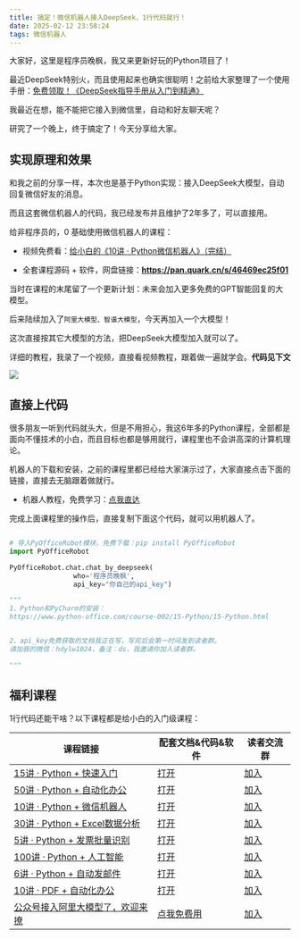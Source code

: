 ```yaml
---
title: 搞定！微信机器人接入DeepSeek，1行代码就行！
date: 2025-02-12 23:58:24
tags: 微信机器人
---
```



大家好，这里是程序员晚枫，我又来更新好玩的Python项目了！

最近DeepSeek特别火，而且使用起来也确实很聪明！之前给大家整理了一个使用手册：[免费领取！《DeepSeek指导手册从入门到精通》](https://mp.weixin.qq.com/s/aGZoRDIX7hXexrHcNKBA2Q)

我最近在想，能不能把它接入到微信里，自动和好友聊天呢？

研究了一个晚上，终于搞定了！今天分享给大家。



## 实现原理和效果

和我之前的分享一样，本次也是基于Python实现：接入DeepSeek大模型，自动回复微信好友的消息。

而且这套微信机器人的代码，我已经发布并且维护了2年多了，可以直接用。

给非程序员的，0 基础使用微信机器人的课程：

- 视频免费看：[给小白的《10讲 · Python微信机器人》（完结）](https://mp.weixin.qq.com/s/-oR2dUakXEY3vmPbzVtrnA)

- 全套课程源码 + 软件，网盘链接：**https://pan.quark.cn/s/46469ec25f01**

当时在课程的末尾留了一个更新计划：未来会加入更多免费的GPT智能回复的大模型。

后来陆续加入了``阿里大模型、智谱大模型``，今天再加入一个大模型！

这次直接按其它大模型的方法，把DeepSeek大模型加入就可以了。

详细的教程，我录了一个视频，直接看视频教程，跟着做一遍就学会。**代码见下文**

![](https://account-list-1300615378.cos.ap-guangzhou.myqcloud.com/%E5%85%AC%E4%BC%97%E5%8F%B7-Python%E5%9B%BE%E4%B9%A6%E9%A6%86.jpg)


## 直接上代码


很多朋友一听到代码就头大，但是不用担心，我这6年多的Python课程，全部都是面向不懂技术的小白，而且目标也都是够用就行，课程里也不会讲高深的计算机理论。

机器人的下载和安装，之前的课程里都已经给大家演示过了，大家直接点击下面的链接，直接去无脑跟着做就行。

- 机器人教程，免费学习：[点我直达](https://mp.weixin.qq.com/s/-oR2dUakXEY3vmPbzVtrnA)

完成上面课程里的操作后，直接复制下面这个代码，就可以用机器人了。


```python

# 导入PyOfficeRobot模块，免费下载：pip install PyOfficeRobot
import PyOfficeRobot

PyOfficeRobot.chat.chat_by_deepseek(
                who='程序员晚枫', 
                api_key="你自己的api_key")

"""
1、Python和PyCharm的安装：
https://www.python-office.com/course-002/15-Python/15-Python.html


2、api_key免费获取的文档我正在写，写完后会第一时间发到读者群。
请加我的微信：hdylw1024，备注：ds，我邀请你加入读者群。

"""

```




## 福利课程

1行代码还能干啥？以下课程都是给小白的入门级课程：


| 课程链接                                                                                                | 配套文档&代码&软件                                                                                              | 读者交流群                                                |
| ------------------------------------------------------------------------------------------------------- | --------------------------------------------------------------------------------------------------------------- | --------------------------------------------------------- |
| [15讲 · Python + 快速入门](https://www.python-office.com/course-002/15-Python/15-Python.html)                                      | [打开](https://mall.bilibili.com/neul-next/detailuniversal/detail.html?isMerchant=1&page=detailuniversal_detail&saleType=10&itemsId=11995869&loadingShow=1&noTitleBar=1&msource=merchant_share)                                                          | [加入](http://python4office.cn/wechat-group/)             |
| [50讲 · Python + 自动化办公](https://www.python-office.com/course/50-python-office.html)                                           | [打开](https://mall.bilibili.com/neul-next/detailuniversal/detail.html?isMerchant=1&page=detailuniversal_detail&saleType=10&itemsId=11995842&loadingShow=1&noTitleBar=1&msource=merchant_share) | [加入](http://python4office.cn/wechat-group/)             |
| [10讲 · Python + 微信机器人](https://www.python-office.com/course-002/10-PyOfficeRobot/10-PyOfficeRobot.html)                      | [打开](https://www.python-office.com/course-002/10-PyOfficeRobot/10-PyOfficeRobot.html)                                                    | [加入](http://python4office.cn/wechat-group/)             |
| [30讲 · Python + Excel数据分析](http://www.python-office.com/course-002/30-Excel/30-Excel.html)         | [打开](https://mall.bilibili.com/neul-next/detailuniversal/detail.html?isMerchant=1&page=detailuniversal_detail&saleType=10&itemsId=11995857&loadingShow=1&noTitleBar=1&msource=merchant_share)                                                          | [加入](http://python4office.cn/wechat-group/)             |
| [5讲 · Python + 发票批量识别](https://www.python-office.com/course-002/5-poocr/5-poocr.html)                                       | [打开](https://mall.bilibili.com/neul-next/detailuniversal/detail.html?isMerchant=1&page=detailuniversal_detail&saleType=10&itemsId=11995848&loadingShow=1&noTitleBar=1&msource=merchant_share)                                                          | [加入](http://python4office.cn/wechat-group/)             |
| [100讲 · Python + 人工智能](https://www.bilibili.com/video/BV1rU4y1u7og/)                               | [打开](https://mp.weixin.qq.com/s/P52GVQEJ1bVAN5vPM_t3Jg)                                                       | [加入](https://mp.weixin.qq.com/s/CadAaJUTUlXmTxJAjFUfPQ) |
| [6讲 · Python + 自动发邮件](https://www.python-office.com/course-002/poemail/poemail.html)                                         | [打开](https://www.python-office.com/course-002/poemail/poemail.html)                                                                      | [加入](http://python4office.cn/wechat-group/)             |
| [10讲 · PDF + 自动化办公](http://www.python4office.cn/python-office/popdf/%E8%AF%BE%E7%A8%8B/0-install) | [打开](http://www.python4office.cn/python-office/popdf/%E8%AF%BE%E7%A8%8B/0-install)                            | [加入](http://python4office.cn/wechat-group/)             |
| [公众号接入阿里大模型了，欢迎来撩](https://mp.weixin.qq.com/s/SfNA34bC6wMLRaKONfOWhw)                   | [点我免费用](https://mp.weixin.qq.com/s/SfNA34bC6wMLRaKONfOWhw)                                                 | [加入](http://www.python4office.cn/wechat-group-ai/)      |

